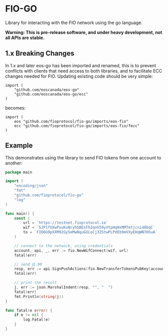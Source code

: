 # FIO-GO

Library for interacting with the FIO network using the go language.

**Warning: This is pre-release software, and under heavy development, not all APIs are stable.**

## 1.x Breaking Changes

In 1.x and later eos-go has been imported and renamed, this is to prevent conflicts with clients that need
access to both libraries, and to facilitate ECC changes needed for FIO. Updating existing code should be very simple:

```
import (
	"github.com/eoscanada/eos-go"
	"github.com/eoscanada/eos-go/ecc"
)
```

becomes:

```
import (
	eos "github.com/fioprotocol/fio-go/imports/eos-fio"
	ecc "github.com/fioprotocol/fio-go/imports/eos-fio/fecc"
)
```

## Example

This demonstrates using the library to send FIO tokens from one account to another:

```go
package main

import (
	"encoding/json"
	"fmt"
	"github.com/fioprotocol/fio-go"
	"log"
)

func main() {
	const (
		url = `https://testnet.fioprotocol.io`
		wif = `5JP1fUXwPxuKuNryh5BEsFhZqnh59yVtpHqHxMMTmtjcni48bqC`
		to = `FIO6G9pXXM92Gy5eMwNquGULoCj3ZStwPLPdEb9mVXyEHqWN7HSuA`
	)

	// connect to the network, using credentials
	account, api, _, err := fio.NewWifConnect(wif, url)
	fatal(err)

	// send ᵮ1.00
	resp, err := api.SignPushActions(fio.NewTransferTokensPubKey(account.Actor, to, fio.Tokens(1.0)))
	fatal(err)

	// print the result
	j, err := json.MarshalIndent(resp, "", "  ")
	fatal(err)
	fmt.Println(string(j))
}

func fatal(e error) {
	if e != nil {
		log.Fatal(e)
	}
}

```
